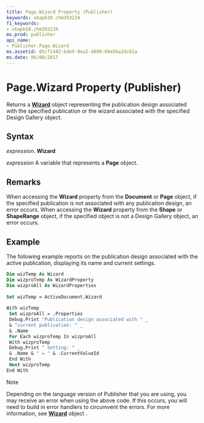 ```yaml
---
title: Page.Wizard Property (Publisher)
keywords: vbapb10.chm393234
f1_keywords:
- vbapb10.chm393234
ms.prod: publisher
api_name:
- Publisher.Page.Wizard
ms.assetid: 05cf1482-bde5-9ea2-4099-69a56a2dc61a
ms.date: 06/08/2017
---
```



# Page.Wizard Property (Publisher)

Returns a  **[Wizard](Publisher.Wizard.md)** object representing the publication design associated with the specified publication or the wizard associated with the specified Design Gallery object.


## Syntax

 _expression_. **Wizard**

 _expression_ A variable that represents a  **Page** object.


## Remarks

When accessing the  **Wizard** property from the **Document** or **Page** object, if the specified publication is not associated with any publication design, an error occurs. When accessing the **Wizard** property from the **Shape** or **ShapeRange** object, if the specified object is not a Design Gallery object, an error occurs.


## Example

The following example reports on the publication design associated with the active publication, displaying its name and current settings.


```vb
Dim wizTemp As Wizard 
Dim wizproTemp As WizardProperty 
Dim wizproAll As WizardProperties 
 
Set wizTemp = ActiveDocument.Wizard 
 
With wizTemp 
 Set wizproAll = .Properties 
 Debug.Print "Publication design associated with " _ 
 & "current publication: " _ 
 & .Name 
 For Each wizproTemp In wizproAll 
 With wizproTemp 
 Debug.Print " Setting: " _ 
 & .Name & " = " & .CurrentValueId 
 End With 
 Next wizproTemp 
End With
```

> [!NOTE] 
> Depending on the language version of Publisher that you are using, you may receive an error when using the above code. If this occurs, you will need to build in error handlers to circumvent the errors. For more information, see  **[Wizard](Publisher.Wizard.md)** object .


